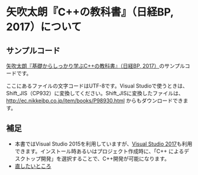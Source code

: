 # 矢吹太朗『C++の教科書』（日経BP, 2017）について

## サンプルコード

[矢吹太朗『基礎からしっかり学ぶC++の教科書』（日経BP, 2017）](http://www.amazon.co.jp/exec/obidos/ASIN/4822298930/inquisitor-22/)のサンプルコードです。

ここにあるファイルの文字コードはUTF-8です。Visual Studioで使うときは、Shift_JIS（CP932）に変換してください。Shift_JISに変換したファイルは、http://ec.nikkeibp.co.jp/item/books/P98930.html からもダウンロードできます。

## 補足

* 本書ではVisual Studio 2015を利用していますが、[Visual Studio 2017](https://www.visualstudio.com/ja/downloads/)も利用できます。インストール時あるいはプロジェクト作成時に、「C++ によるデスクトップ開発」を選択することで、C++開発が可能になります。
* [直したいところ](https://github.com/taroyabuki/cppbook2/wiki/%E7%9B%B4%E3%81%97%E3%81%9F%E3%81%84%E3%81%A8%E3%81%93%E3%82%8D)
